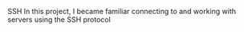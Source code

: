 SSH
In this project, I became familiar connecting to and working with servers using the SSH protocol
